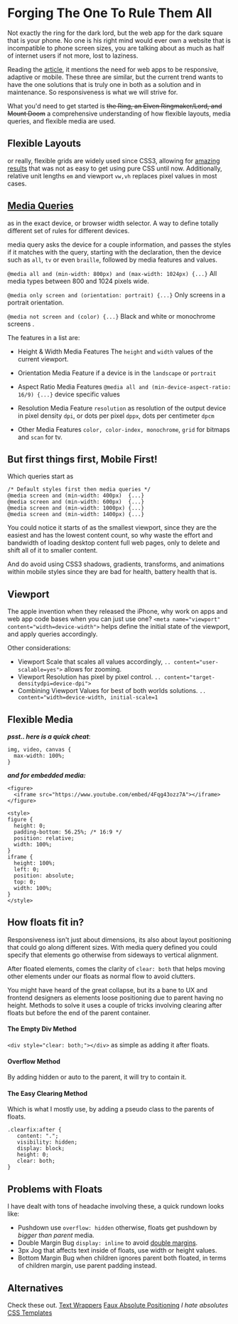 # Forging The One To Rule Them All

Not exactly the ring for the dark lord, but the web app for the dark square that is your phone. No one is his right mind would ever own a website that is incompatible to phone screen sizes, you are talking about as much as half of internet users if not more, lost to laziness.

Reading the [article](https://learn.shayhowe.com/advanced-html-css/responsive-web-design/), it mentions the need for web apps to be responsive, adaptive or mobile. These three are similar, but the current trend wants to have the one solutions that is truly one in both as a solution and in maintenance. So responsiveness is what we will strive for. 

What you'd need to get started is ~~the Ring, an Elven Ringmaker/Lord, and Mount Doom~~ a comprehensive understanding of how flexible layouts, media queries, and flexible media are used.

## Flexible Layouts

or really, flexible grids are widely used since CSS3, allowing for [amazing results](https://www.youtube.com/watch?v=7kVeCqQCxlk) that was not as easy to get using pure CSS until now. Additionally, relative unit lengths `em` and  viewport `vw,vh` replaces pixel values in most cases.

## [Media Queries](https://css-tricks.com/css-media-queries/)

as in the exact device, or browser width selector. A way to define totally different set of rules for different devices.

media query asks the device for a couple information, and passes the styles if it matches with the query, starting with the declaration, then the device such as `all`, `tv` or even `braille`, followed by media features and values. 

`@media all and (min-width: 800px) and (max-width: 1024px) {...}` All media types between 800 and 1024 pixels wide.

`@media only screen and (orientation: portrait) {...}` Only screens in a portrait orientation.

`@media not screen and (color) {...}` Black and white or monochrome screens .

The features in a list are:
* Height & Width Media Features
The `height` and `width` values of the current viewport.

* Orientation Media Feature
if a device is in the `landscape` or `portrait`

* Aspect Ratio Media Features
`@media all and (min-device-aspect-ratio: 16/9) {...}` device specific values

* Resolution Media Feature
`resolution` as resolution of the output device in pixel density `dpi`, or dots per pixel `dppx`, dots per centimeter `dpcm`

* Other Media Features
  `color, color-index, monochrome`, `grid` for bitmaps and `scan` for tv.

## But first things first, Mobile First!

Which queries start as 
```
/* Default styles first then media queries */
@media screen and (min-width: 400px)  {...}
@media screen and (min-width: 600px)  {...}
@media screen and (min-width: 1000px) {...}
@media screen and (min-width: 1400px) {...}
```
You could notice it starts of as the smallest viewport, since they are the easiest and has the lowest content count, so why waste the effort and bandwidth of loading desktop content full web pages, only to delete and shift all of it to smaller content.

And do avoid using CSS3 shadows, gradients, transforms, and animations within mobile styles since they are bad for health, battery health that is.

## Viewport

The apple invention when they released the iPhone, why work on apps and web app code bases when you can just use one? 
`<meta name="viewport" content="width=device-width">` helps define the initial state of the viewport, and apply queries accordingly.

Other considerations:
* Viewport Scale that scales all values accordingly, `.. content="user-scalable=yes">` allows for zooming.
* Viewport Resolution has pixel by pixel control. `.. content="target-densitydpi=device-dpi">`
* Combining Viewport Values for best of both worlds solutions. `.. content="width=device-width, initial-scale=1`

## Flexible Media
***psst.. here is a quick cheat***:
```
img, video, canvas {
  max-width: 100%;
}
```
***and for embedded media:***
```
<figure>
  <iframe src="https://www.youtube.com/embed/4Fqg43ozz7A"></iframe>
</figure>

<style>
figure {
  height: 0;
  padding-bottom: 56.25%; /* 16:9 */
  position: relative;
  width: 100%;
}
iframe {
  height: 100%;
  left: 0;
  position: absolute;
  top: 0;
  width: 100%;
}
</style>
```

## How floats fit in?

Responsiveness isn't just about dimensions, its also about layout positioning that could go along different sizes. With media query defined you could specify that elements go otherwise from sideways to vertical alignment.

After floated elements, comes the clarity of `clear: both` that helps moving other elements under our floats as normal flow to avoid clutters.

You might have heard of the great collapse, but its a bane to UX and frontend designers as elements loose positioning due to parent having no height. Methods to solve it uses a couple of tricks involving clearing after floats but before the end of the parent container.

#### The Empty Div Method
`<div style="clear: both;"></div>` as simple as adding it after floats.
#### Overflow Method
By adding hidden or auto to the parent, it will try to contain it.
#### The Easy Clearing Method
Which is what I mostly use, by adding a pseudo class to the parents of floats.
```
.clearfix:after { 
   content: "."; 
   visibility: hidden; 
   display: block; 
   height: 0; 
   clear: both;
}
```

## Problems with Floats

I have dealt with tons of headache involving these, a quick rundown looks like: 
* Pushdown use `overflow: hidden` otherwise, floats get pushdown by *bigger than parent* media.
* Double Margin Bug `display: inline` to avoid [double margins](http://www.cssnewbie.com/double-margin-float-bug/).
* 3px Jog that affects text inside of floats, use width or height values.
* Bottom Margin Bug when children ignores parent both floated, in terms of children margin, use parent padding instead.

## Alternatives
Check these out.
[Text Wrappers](https://blog.ideashower.com/post/15139639050/css-text-wrapper#_=_)
[Faux Absolute Positioning](https://alistapart.com/article/fauxabsolutepositioning/) *I hate absolutes*
[CSS Templates](https://www.w3.org/TR/css-template-3/)

